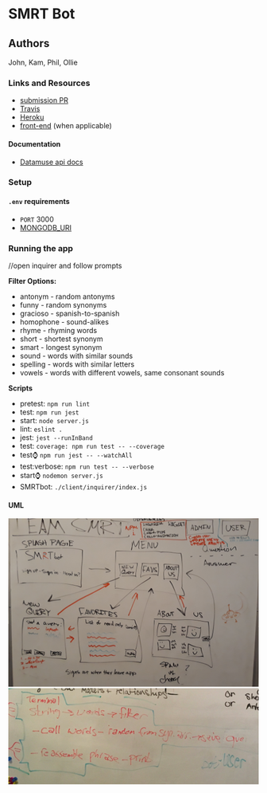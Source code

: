# SMRT Bot

## Authors
John, Kam, Phil, Ollie

### Links and Resources
* [submission PR](https://github.com/SMRTbot/smrtbot/pull/19)
* [Travis](https://travis-ci.org/SMRTbot)
* [Heroku](https://smrtbot.herokuapp.com)
* [front-end](http://xyz.com) (when applicable)

#### Documentation
* [Datamuse api docs](http://www.datamuse.com/api/)

### Setup
#### `.env` requirements
* `PORT` 3000
* [MONGODB_URI](mongodb://heroku_x8t5gc5s:kj8u60bhkjr2r6v4mme5la18i7@ds149335.mlab.com:49335/heroku_x8t5gc5s)

### Running the app
//open inquirer and follow prompts

**Filter Options:**

 * antonym - random antonyms
 * funny - random synonyms
 * gracioso - spanish-to-spanish
 * homophone - sound-alikes
 * rhyme - rhyming words
 * short - shortest synonym
 * smart - longest synonym
 * sound - words with similar sounds
 * spelling - words with similar letters
 * vowels - words with different vowels, same consonant sounds


**Scripts**

  * pretest: `npm run lint`
  * test: `npm run jest`
  * start: `node server.js`
  * lint: `eslint .`
  * jest: `jest --runInBand`
  * test: `coverage: npm run test -- --coverage`
  * test:watch: `npm run jest -- --watchAll`
  * test:verbose: `npm run test -- --verbose`
  * start:watch: `nodemon server.js`
  * SMRTbot: `./client/inquirer/index.js`

#### UML

![Front-end](./assets/front-end.jpg)
![Back-end](./assets/back-end.png)